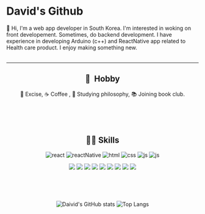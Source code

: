 

# David's Github

👋 Hi, I'm a web app developer in South Korea. 
I'm interested in woking on front developement. Sometimes, do backend development. 
I have experience in developing Arduino (c++) and ReactNative app related to Health care product.
I enjoy making something new.  
<br/>

<div align="center">  

---
## 🎢 &nbsp;Hobby
💪 Excise, ☕ Coffee , 🤔 Studying philosophy, 📚 Joining book club.

<br/><br/><br/>

## 🧑‍💻 Skills
![react](https://img.shields.io/badge/React-61DAFB?style=flat-square&logo=React&logoColor=black) 
![reactNative](https://img.shields.io/badge/ReactNative-61DAFB?style=flat-square&logo=React&logoColor=black) ![html](https://img.shields.io/badge/HTML5-E34F26?style=flat-square&logo=HTML5&logoColor=white) ![css](https://img.shields.io/badge/CSS3-1572B6?style=flat-square&logo=CSS3&logoColor=white) ![js](https://img.shields.io/badge/Javascript-F7DF1E?style=flat-square&logo=Javascript&logoColor=black) ![js](https://img.shields.io/badge/TypeScript-3178C6?style=flat-square&logo=TypeScript&logoColor=white)

<img src="https://img.shields.io/badge/node.js-339933?style=flat-square&logo=Node.js&logoColor=white"> <img src="https://img.shields.io/badge/spring-6DB33F?style=flat-square&logo=spring&logoColor=white">
 <img src="https://img.shields.io/badge/java-007396?style=flat-square&logo=java&logoColor=white"> <img src="https://img.shields.io/badge/c++-00599C?style=flat-square&logo=c%2B%2B&logoColor=white"> <img src="https://img.shields.io/badge/mysql-4479A1?style=flat-square&logo=mysql&logoColor=white"> <img src="https://img.shields.io/badge/mariaDB-003545?style=flat-square&logo=mariaDB&logoColor=white"> <img src="https://img.shields.io/badge/mongoDB-47A248?style=flat-square&logo=MongoDB&logoColor=white"> <img src="https://img.shields.io/badge/socket.io-010101?style=flat-square&logo=socket.io&logoColor=white">  <img src="https://img.shields.io/badge/linux-FCC624?style=flat-square&logo=linux&logoColor=black">

<br/><br/><br/>

![Daivid's GitHub stats](https://github-readme-stats.vercel.app/api?username=heedaelee&show_icons=true&theme=react)
![Top Langs](https://github-readme-stats.vercel.app/api/top-langs/?username=heedaelee&layout=compact&theme=react)
</div>



